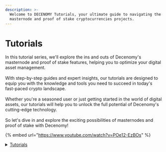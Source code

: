 ```yaml
---
description: >-
  Welcome to DECENOMY Tutorials, your ultimate guide to navigating the world of
  masternode and proof of stake cryptocurrencies projects.
---
```


# Tutorials

In this tutorial series, we'll explore the ins and outs of Decenomy's masternode and proof of stake features, helping you to optimize your digital asset management.\
\
With step-by-step guides and expert insights, our tutorials are designed to equip you with the knowledge and tools you need to succeed in today's fast-paced crypto landscape. \
\
Whether you're a seasoned user or just getting started in the world of digital assets, our tutorials will help you to unlock the full potential of Decenomy's cutting-edge technology. \
\
So let's dive in and explore the exciting possibilities of masternodes and proof of stake with Decenomy!

{% embed url="https://www.youtube.com/watch?v=POe12-EzBOs" %}

<details>

<summary><a href="./">Tutorials</a></summary>

[<mark style="color:blue;">**DECENOMY Explorer**</mark>](decenomy-explorer/)

* [Overview](decenomy-explorer/overview.md)
* [Latest blocks](decenomy-explorer/latest-blocks.md)
* [Masternodes](decenomy-explorer/masternodes.md)
* [Network](decenomy-explorer/network.md)
* [Search by Block and/or Hash](decenomy-explorer/search-by-block-and-or-hash.md)
* [Search by Tx ID](decenomy-explorer/search-by-tx-id.md)
* [Search by Address](decenomy-explorer/search-by-address.md)
* [Explorer API](decenomy-explorer/explorer-api.md)

<mark style="color:blue;">**Wallet**</mark>

* [How to use the DECENOMY wallet](decenomy-wallet/how-to-use-the-decenomy-wallets.md)
* [Encrypting a wallet](decenomy-wallet/how-to-encrypt-a-wallet.md)
* [Extra connections ( addnodes )](decenomy-wallet/how-to-add-addnodes.md)
* [Fast sync with a Bootstrap](decenomy-wallet/how-to-synchronize-the-wallet-with-a-bootstrap.md)
* [Wallet update](decenomy-wallet/how-to-update-a-wallet.md)
* [Staking process on desktop wallet](decenomy-wallet/how-to-stake-coins.md)
* [Staking process on a VPS](decenomy-wallet/staking-process-on-a-vps.md)
* [Staking Best Practices](decenomy-wallet/staking-optimization-and-common-problems.md)
* [Backup wallet on an external device](decenomy-wallet/how-to-make-a-backup-on-a-usb-stick.md)
* [Restoring a backup from an external device](decenomy-wallet/restoring-a-backup-from-an-external-device.md)

<mark style="color:blue;">**Masternodes**</mark>

* [Masternode deploy on VPS](broken-reference)
* [Masternode collateral update](decenomy-masternodes/how-to-update-a-masternode-collateral.md)
* [How to run multiple MNs on the same VPS](broken-reference)
* [Create a Masternode on IHostMN.com](decenomy-masternodes/how-to-create-a-masternode-on-ihostmn.com.md)
* [Shared Masternode management on Crypos](decenomy-masternodes/shared-masternode-management-on-crypos.md)

<mark style="color:blue;">**Exchange**</mark>

* [How to buy DECENOMY coins on Heliobank](exchange/how-to-buy-decenomy-coins-on-heliobank.md)
* [Fiat to Crypto to DECENOMY Coins](exchange/fiat-to-crypto-to-decenomy-coins.md)

</details>
